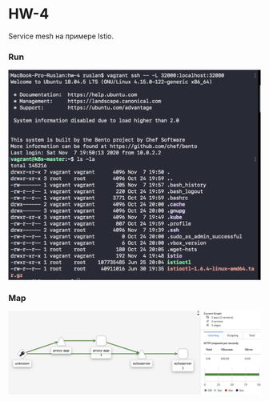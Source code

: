 # HW-4
Service mesh на примере Istio.

### Run
![Alt Text](images/vagrant.png)

### Map
![Alt Text](images/map.png)